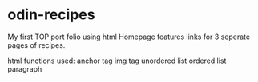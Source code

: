 # odin-recipes
My first TOP port folio using html 
Homepage features links for 3 seperate pages of recipes.

html functions used:
anchor tag
img tag
unordered list
ordered list
paragraph

